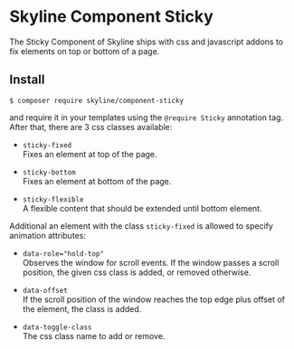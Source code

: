 # Skyline Component Sticky

The Sticky Component of Skyline ships with css and javascript addons to fix elements on top or bottom of a page.

## Install
````bin
$ composer require skyline/component-sticky
````
and require it in your templates using the ````@require Sticky```` annotation tag.  
After that, there are 3 css classes available:
- ```sticky-fixed```  
    Fixes an element at top of the page.

- ```sticky-bottom```  
    Fixes an element at bottom of the page.

- ```sticky-flexible```  
    A flexible content that should be extended until bottom element.
    
Additional an element with the class ```sticky-fixed``` is allowed to specify animation attributes:

- ```data-role="hold-top"```  
    Observes the window for scroll events. If the window passes a scroll position, the given css class is added, or removed otherwise.
    
- ```data-offset```  
    If the scroll position of the window reaches the top edge plus offset of the element, the class is added.

- ```data-toggle-class```  
    The css class name to add or remove.